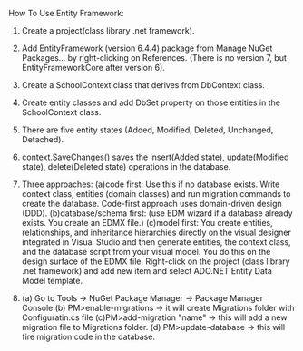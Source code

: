 ﻿How To Use Entity Framework:
1. Create a project(class library .net framework).
2. Add EntityFramework (version 6.4.4) package from Manage NuGet Packages... by right-clicking on References. (There is no version 7, but EntityFrameworkCore after version 6).
3. Create a SchoolContext class that derives from DbContext class.
4. Create entity classes and add DbSet property on those entities in the SchoolContext class.
5. There are five entity states (Added, Modified, Deleted, Unchanged, Detached).
6. context.SaveChanges() saves the insert(Added state), update(Modified state), delete(Deleted state) operations in the database.
7. Three approaches: 
	(a)code first: Use this if no database exists. Write context class, entities (domain classes) and run migration commands to 
				   create the database. Code-first approach uses domain-driven design (DDD).
	(b)database/schema first: (use EDM wizard if a database already exists. You create an EDMX file.)
	(c)model first: You create entities, relationships, and inheritance hierarchies directly on the visual designer
					integrated in Visual Studio and then generate entities, the context class, and the database script from your visual model.
					You do this on the design surface of the EDMX file. Right-click on the project (class library .net framework) and add new item
					and select ADO.NET Entity Data Model template.

 
8. (a) Go to Tools -> NuGet Package Manager -> Package Manager Console (b) PM>enable-migrations -> it will create Migrations folder 
	   with Configuratin.cs file (c)PM>add-migration "name" -> this will add a new migration file to Migrations folder. (d) PM>update-database -> this will fire migration code in the database.
